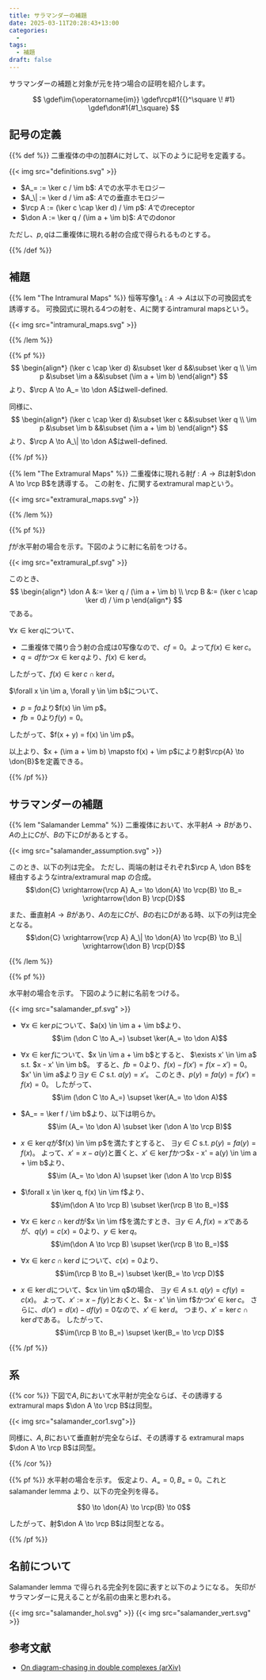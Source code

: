 ```yaml
---
title: サラマンダーの補題
date: 2025-03-11T20:28:43+13:00
categories:
  - 
tags:
  - 補題 
draft: false
---
```


サラマンダーの補題と対象が元を持つ場合の証明を紹介します。

<!--more-->

$$
\gdef\im{\operatorname{im}}
\gdef\rcp#1{{}^\square \! #1}
\gdef\don#1{#1_\square}
$$

## 記号の定義

{{% def %}}
二重複体の中の加群$A$に対して、以下のように記号を定義する。

{{< img src="definitions.svg" >}}

- $A_= := \ker c / \im b$: $A$での水平ホモロジー
- $A_\| := \ker d / \im a$: $A$での垂直ホモロジー
- $\rcp A := (\ker c \cap \ker d) / \im p$: $A$でのreceptor
- $\don A := \ker q / (\im a + \im b)$: $A$でのdonor

ただし、$p, q$は二重複体に現れる射の合成で得られるものとする。

{{% /def %}}

## 補題

{{% lem "The Intramural Maps" %}}
恒等写像$1_A: A \to A$は以下の可換図式を誘導する。
可換図式に現れる4つの射を、$A$に関するintramural mapsという。

{{< img src="intramural_maps.svg" >}}

{{% /lem %}}

{{% pf %}}
$$
\begin{align*}
  (\ker c \cap \ker d) &\subset \ker d &&\subset \ker q \\
  \im p &\subset \im a &&\subset (\im a + \im b)
\end{align*}
$$
より、$\rcp A \to A_= \to \don A$はwell-defined.

同様に、
$$
\begin{align*}
  (\ker c \cap \ker d) &\subset \ker c &&\subset \ker q \\
  \im p &\subset \im b &&\subset (\im a + \im b)
\end{align*}
$$
より、$\rcp A \to A_\| \to \don A$はwell-defined.

{{% /pf %}}

{{% lem "The Extramural Maps" %}}
二重複体に現れる射$f: A \to B$は射$\don A \to \rcp B$を誘導する。
この射を、$f$に関するextramural mapという。

{{< img src="extramural_maps.svg" >}}

{{% /lem %}}

{{% pf %}}

$f$が水平射の場合を示す。下図のように射に名前をつける。

{{< img src="extramural_pf.svg" >}}

このとき、
$$
\begin{align*}
  \don A &:= \ker q / (\im a + \im b) \\
  \rcp B &:= (\ker c \cap \ker d) / \im p
\end{align*}
$$
である。

$\forall x \in \ker q$について、

- 二重複体で隣り合う射の合成は0写像なので、$cf = 0$。よって$f(x) \in \ker c$。
- $q = df$かつ$x \in \ker q$より、$f(x) \in \ker d$。

したがって、$f(x) \in \ker c \cap \ker d$。

$\forall x \in \im a, \forall y \in \im b$について、

- $p = fa$より$f(x) \in \im p$。
- $fb = 0$より$f(y) = 0$。

したがって、$f(x + y) = f(x) \in \im p$。

以上より、$x + (\im a + \im b) \mapsto f(x) + \im p$により射$\rcp{A} \to \don{B}$を定義できる。

{{% /pf %}}

## サラマンダーの補題

{{% lem "Salamander Lemma" %}}
二重複体において、水平射$A \to B$があり、$A$の上に$C$が、$B$の下に$D$があるとする。

{{< img src="salamander_assumption.svg" >}}

このとき、以下の列は完全。
ただし、両端の射はそれぞれ$\rcp A, \don B$を経由するようなintra/extramural map の合成。
$$\don{C} \xrightarrow{\rcp A} A_= \to \don{A} \to \rcp{B} \to B_= \xrightarrow{\don B} \rcp{D}$$

また、垂直射$A \to B$があり、$A$の左に$C$が、$B$の右に$D$がある時、以下の列は完全となる。
$$\don{C} \xrightarrow{\rcp A} A_\| \to \don{A} \to \rcp{B} \to B_\| \xrightarrow{\don B} \rcp{D}$$

{{% /lem %}}

{{% pf %}}

水平射の場合を示す。
下図のように射に名前をつける。

{{< img src="salamander_pf.svg" >}}

- $\forall x \in \ker p$について、$a(x) \in \im a + \im b$より、
  $$\im (\don C \to A_=) \subset \ker(A_= \to \don A)$$
- $\forall x \in \ker f$について、$x \in \im a + \im b$とすると、
  $\exists x' \in \im a$ s.t. $x - x' \in \im b$。
  すると、$fb = 0$より、$f(x) - f(x') = f(x - x') = 0$。
  $x' \in \im a$より$\exists y \in C$ s.t. $a(y) =  x'$。
  このとき、$p(y) = fa(y) = f(x') = f(x) = 0$。
  したがって、
  $$\im (\don C \to A_=) \supset \ker(A_= \to \don A)$$

- $A_= = \ker f / \im b$より、以下は明らか。
  $$\im (A_= \to \don A) \subset \ker (\don A \to \rcp B)$$
- $x \in \ker q$が$f(x) \in \im p$を満たすとすると、
  $\exists y \in C$ s.t. $p(y) = fa(y) = f(x)$。
  よって、$x' = x - a(y)$と置くと、$x' \in \ker f$かつ$x - x' = a(y) \in \im a + \im b$より、
  $$\im (A_= \to \don A) \supset \ker (\don A \to \rcp B)$$

- $\forall x \in \ker q, f(x) \in \im f$より、
  $$\im(\don A \to \rcp B) \subset \ker(\rcp B \to B_=)$$
- $\forall x \in \ker c \cap \ker d$が$x \in \im f$を満たすとき、$\exists y \in A, f(x) = x$であるが、$q(y) = c(x) = 0$より、$y \in \ker q$。
  $$\im(\don A \to \rcp B) \supset \ker(\rcp B \to B_=)$$

- $\forall x \in \ker c \cap \ker d$ について、$c(x) = 0$より、
  $$\im(\rcp B \to B_=) \subset \ker(B_= \to \rcp D)$$
- $x \in \ker d$について、$cx \in \im q$の場合、
  $\exists y \in A$ s.t. $q(y) = cf(y) = c(x)$。
  よって、$x' := x - f(y)$とおくと、$x - x' \in \im f$かつ$x' \in \ker c$。
  さらに、$d(x') = d(x) - df(y) = 0$なので、$x' \in \ker d$。
  つまり、$x' = \ker c \cap \ker d$である。
  したがって、
  $$\im(\rcp B \to B_=) \supset \ker(B_= \to \rcp D)$$

{{% /pf %}}

## 系

{{% cor %}}
下図で$A, B$において水平射が完全ならば、その誘導する extramural maps $\don A \to \rcp B$は同型。

{{< img src="salamander_cor1.svg">}}

同様に、$A, B$において垂直射が完全ならば、その誘導する extramural maps $\don A \to \rcp B$は同型。

{{% /cor %}}

{{% pf %}}
水平射の場合を示す。
仮定より、$A_= = 0, B_= = 0$。これと salamander lemma より、以下の完全列を得る。

$$0 \to \don{A} \to \rcp{B} \to 0$$

したがって、射$\don A \to \rcp B$は同型となる。

{{% /pf %}}

## 名前について

Salamander lemma で得られる完全列を図に表すと以下のようになる。
矢印がサラマンダーに見えることが名前の由来と思われる。

{{< img src="salamander_hol.svg" >}}
{{< img src="salamander_vert.svg" >}}

## 参考文献

- [On diagram-chasing in double complexes (arXiv)](https://arxiv.org/abs/1108.0958)
